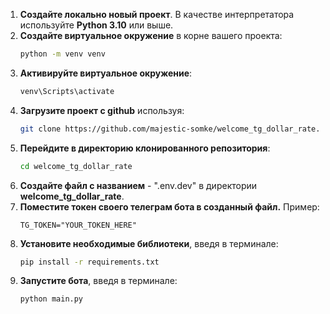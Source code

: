 1. **Создайте локально новый проект**. В качестве интерпретатора используйте **Python 3.10** или выше.
2. **Создайте виртуальное окружение** в корне вашего проекта:
   ```bash
   python -m venv venv
3. **Активируйте виртуальное окружение**:
   ```bash
   venv\Scripts\activate
4. **Загрузите проект с github** используя:
   ```bash  
   git clone https://github.com/majestic-somke/welcome_tg_dollar_rate.git
5. **Перейдите в директорию клонированного репозитория**:
   ```bash
   cd welcome_tg_dollar_rate
6. **Создайте файл с названием** - ".env.dev" в директории **welcome_tg_dollar_rate**.
7. **Поместите токен своего телеграм бота в созданный файл.** Пример:
    ```plaintext
    TG_TOKEN="YOUR_TOKEN_HERE"
8. **Установите необходимые библиотеки**, введя в терминале:
   ```bash
   pip install -r requirements.txt
9. **Запустите бота**, введя в терминале:
   ```bash
   python main.py  
 
